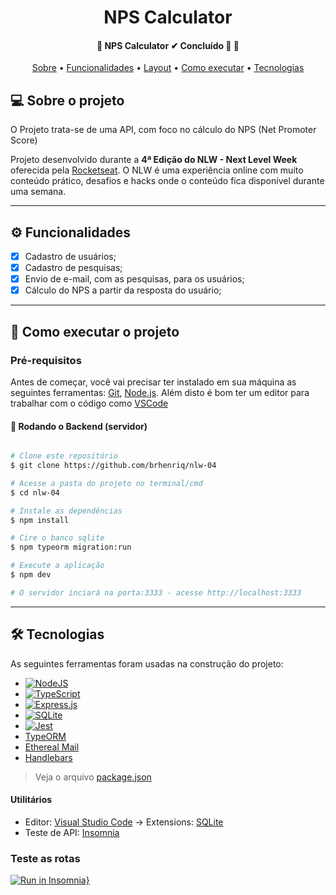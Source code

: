 <h1 align="center">NPS Calculator</h1>

<h4 align="center"> 
	🚧  NPS Calculator ✔ Concluído 🚀 🚧
</h4>

<p align="center">
 <a href="#-sobre-o-projeto">Sobre</a> •
 <a href="#-funcionalidades">Funcionalidades</a> •
 <a href="#-layout">Layout</a> • 
 <a href="#-como-executar-o-projeto">Como executar</a> • 
 <a href="#-tecnologias">Tecnologias</a> 
</p>


## 💻 Sobre o projeto

O Projeto trata-se de uma API, com foco no cálculo do NPS (Net Promoter Score)


Projeto desenvolvido durante a **4ª Edição do NLW - Next Level Week** oferecida pela [Rocketseat](https://blog.rocketseat.com.br/primeira-next-level-week/).
O NLW é uma experiência online com muito conteúdo prático, desafios e hacks onde o conteúdo fica disponível durante uma semana.

---

## ⚙️ Funcionalidades

- [x] Cadastro de usuários;
- [x] Cadastro de pesquisas;
- [x] Envio de e-mail, com as pesquisas, para os usuários;
- [x] Cálculo do NPS a partir da resposta do usuário;

---

## 🚀 Como executar o projeto

### Pré-requisitos

Antes de começar, você vai precisar ter instalado em sua máquina as seguintes ferramentas:
[Git](https://git-scm.com), [Node.js](https://nodejs.org/en/). 
Além disto é bom ter um editor para trabalhar com o código como [VSCode](https://code.visualstudio.com/)

#### 🎲 Rodando o Backend (servidor)

```bash

# Clone este repositório
$ git clone https://github.com/brhenriq/nlw-04

# Acesse a pasta do projeto no terminal/cmd
$ cd nlw-04

# Instale as dependências
$ npm install

# Cire o banco sqlite
$ npm typeorm migration:run

# Execute a aplicação
$ npm dev

# O servidor inciará na porta:3333 - acesse http://localhost:3333 

```
---

## 🛠 Tecnologias

As seguintes ferramentas foram usadas na construção do projeto:

- [	<img alt="NodeJS" src="https://img.shields.io/badge/node.js%20-%2343853D.svg?&style=for-the-badge&logo=node.js&logoColor=white"/>](https://nodejs.org/en/)
-   [<img alt="TypeScript" src="https://img.shields.io/badge/typescript%20-%23007ACC.svg?&style=for-the-badge&logo=typescript&logoColor=white"/>](https://www.typescriptlang.org/)
-   [<img alt="Express.js" src="https://img.shields.io/badge/express.js%20-%23404d59.svg?&style=for-the-badge"/>](https://expressjs.com/)
-   [<img alt="SQLite" src ="https://img.shields.io/badge/sqlite-%2307405e.svg?&style=for-the-badge&logo=sqlite&logoColor=white"/>](https://github.com/mapbox/node-sqlite3)
-   [<img alt="Jest" src="https://img.shields.io/badge/-jest-%23C21325?&style=for-the-badge&logo=jest&logoColor=white"/>](https://jestjs.io)
- [TypeORM](https://typeorm.io/#/)
- [Ethereal Mail](https://ethereal.email)
- [Handlebars](https://handlebarsjs.com)

> Veja o arquivo  [package.json](https://github.com/brhenriq/nlw-04/blob/main/package.json)


#### **Utilitários**

- Editor:  [Visual Studio Code](https://code.visualstudio.com/)  → Extensions:  [SQLite](https://marketplace.visualstudio.com/items?itemName=alexcvzz.vscode-sqlite)
- Teste de API:  [Insomnia](https://insomnia.rest/)

### **Teste as rotas**
[![Run in Insomnia}](https://insomnia.rest/images/run.svg)](https://insomnia.rest/run/?label=NPS-Calculator&uri=https%3A%2F%2Fgithub.com%2Fbrhenriq%2Fnlw-04%2Fblob%2Fmain%2Ftested_routes.json)